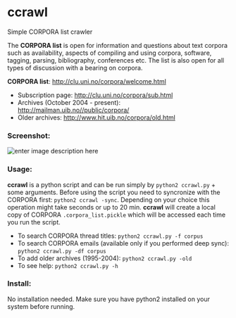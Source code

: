 # ccrawl
Simple CORPORA list crawler

The **CORPORA list** is open for information and questions about text corpora such as availability, aspects of compiling and using corpora, software, tagging, parsing, bibliography, conferences etc. The list is also open for all types of discussion with a bearing on corpora.

**CORPORA list**: http://clu.uni.no/corpora/welcome.html

- Subscription page: http://clu.uni.no/corpora/sub.html
- Archives (October 2004 - present): http://mailman.uib.no//public/corpora/
- Older archives: http://www.hit.uib.no/corpora/old.html

### Screenshot:
![enter image description here](http://i.imgur.com/fTfhrNJ.png "python2 ccrawl.py -f corpus")


### Usage:
**ccrawl** is a python script and can be run simply by `python2 ccrawl.py` + some arguments.
Before using the script you need to syncronize with the CORPORA first: `python2 ccrawl -sync`.
Depending on your choice this operation might take seconds or up to 20 min. **ccrawl** will create a local copy of CORPORA `.corpora_list.pickle` which will be accessed each time you run the script. 

- To search CORPORA thread titles: `python2 ccrawl.py -f corpus`
- To search CORPORA emails (available only if you performed deep sync): `python2 ccrawl.py -df corpus`
- To add older archives (1995-2004): `python2 ccrawl.py -old`
- To see help: `python2 ccrawl.py -h`

### Install:
No installation needed.
Make sure you have python2 installed on your system before running.
